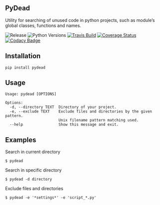 ## PyDead

Utility for searching of unused code in python projects, such as module’s global classes, functions and names.

![Release](https://img.shields.io/github/release/SrgyPetrov/pydead.svg)
![Python Versions](https://img.shields.io/pypi/pyversions/pydead.svg)
[![Travis Build](https://travis-ci.org/SrgyPetrov/pydead.svg?branch=master)](https://travis-ci.org/SrgyPetrov/pydead)
[![Coverage Status](https://coveralls.io/repos/github/SrgyPetrov/pydead/badge.svg?branch=master)](https://coveralls.io/github/SrgyPetrov/pydead?branch=master)
[![Codacy Badge](https://api.codacy.com/project/badge/Grade/107d63b3532b4dada180d08880f622cb)](https://www.codacy.com/app/SrgyPetrov/pydead?utm_source=github.com&amp;utm_medium=referral&amp;utm_content=SrgyPetrov/pydead&amp;utm_campaign=Badge_Grade)

## Installation

`pip install pydead`

## Usage

```
Usage: pydead [OPTIONS]

Options:
  -d, --directory TEXT  Directory of your project.
  -e, --exclude TEXT    Exclude files and directories by the given pattern.
                        Unix filename pattern matching used.
  --help                Show this message and exit.
```

## Examples

Search in current directory

`$ pydead`

Search in specific directory

`$ pydead -d directory`

Exclude files and directories

`$ pydead -e '*settings*' -e 'script_*.py'`
